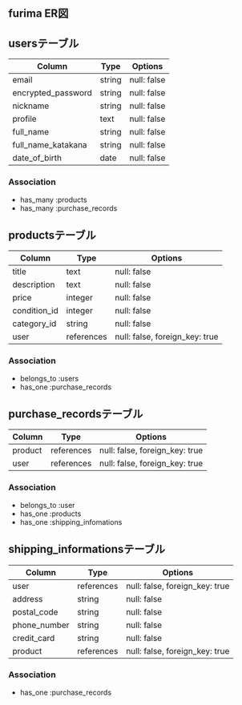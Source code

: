 ## furima ER図

## usersテーブル

| Column             | Type   | Options     |
| ------------------ | ------ | ----------- |
| email              | string | null: false |
| encrypted_password | string | null: false |
| nickname           | string | null: false |
| profile            | text   | null: false |
| full_name          | string | null: false |
| full_name_katakana | string | null: false |
| date_of_birth      | date   | null: false |

### Association
- has_many :products
- has_many :purchase_records

## productsテーブル


| Column       | Type       | Options                        |
| ------------ | ---------- | ------------------------------ |
| title        | text       | null: false                    |
| description  | text       | null: false                    |
| price        | integer    | null: false                    |
| condition_id | integer    | null: false                    |
| category_id  | string     | null: false                    |
| user         | references | null: false, foreign_key: true |

### Association
- belongs_to :users
- has_one :purchase_records

## purchase_recordsテーブル

| Column     | Type       | Options                        |
| ---------- | ---------- | ------------------------------ |
| product    | references | null: false, foreign_key: true |
| user       | references | null: false, foreign_key: true |

### Association
- belongs_to :user
- has_one :products
- has_one :shipping_infomations

## shipping_informationsテーブル

| Column       | Type       | Options                        |
| ------------ | ---------- | ------------------------------ |
| user         | references | null: false, foreign_key: true |
| address      | string     | null: false                    |
| postal_code  | string     | null: false                    |
| phone_number | string     | null: false                    |
| credit_card  | string     | null: false                    |
| product      | references | null: false, foreign_key: true |

### Association
- has_one :purchase_records